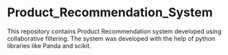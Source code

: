 # Product_Recommendation_System
This repository contains Product Recommendation system developed using collaborative filtering. The system was developed with the help of python libraries like Panda and scikit.
